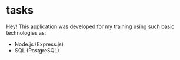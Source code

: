 # tasks
Hey! This application was developed for my training using such basic technologies as:  
+ Node.js (Express.js) 
+ SQL (PostgreSQL) 